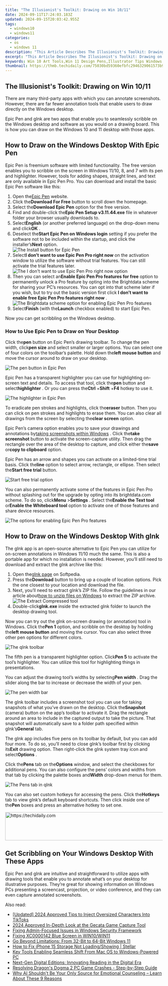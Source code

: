 ```yaml
---
title: "The Illusionist's Toolkit: Drawing on Win 10/11"
date: 2024-09-11T17:24:03.183Z
updated: 2024-09-15T20:03:42.955Z
tags:
  - windows10
  - windows11
categories:
  - os
  - windows 11
description: "This Article Describes The Illusionist's Toolkit: Drawing on Win 10/11"
excerpt: "This Article Describes The Illusionist's Toolkit: Drawing on Win 10/11"
keywords: Win 10 Art Tools,Win 11 Design Pens,Illustrator Tips Windows,Creative Sketch Pad Win10,Digital Illustrators WinOS,Win10 Drawing Software,Win PC Illustration Guide
thumbnail: https://thmb.techidaily.com/75030bd59360efbfc2946329061573b90f37300b7251c4b711e0f5f10f28322c.jpg
---
```


## The Illusionist's Toolkit: Drawing on Win 10/11

 There are many third-party apps with which you can annotate screenshots. However, there are far fewer annotation tools that enable users to draw directly on the Windows desktop.

 Epic Pen and gInk are two apps that enable you to seamlessly scribble on the Windows desktop and software as you would on a drawing board. This is how you can draw on the Windows 10 and 11 desktop with those apps.

## How to Draw on the Windows Desktop With Epic Pen

 Epic Pen is freemium software with limited functionality. The free version enables you to scribble on the screen in Windows 11/10, 8, and 7 with its pen and highlighter. However, tools for adding shapes, straight lines, and text are only available in Epic Pen Pro. You can download and install the basic Epic Pen software like this:

1. Open the[Epic Pen](https://epicpen.com/) website.
2. Click the**Download For Free** button to scroll down the homepage.
3. Select the**Download Epic Pen** option for the free version.
4. Find and double-click the**Epic Pen Setup v3.11.44.exe** file in whatever folder your browser usually downloads to.
5. Select**English** (or another preferred language) on the drop-down menu and click**OK** .
6. Deselect the**Start Epic Pen on Windows login** setting if you prefer the software not to be included within the startup, and click the installer’s**Next** option.  
![The Install button for Epic Pen](https://static1.makeuseofimages.com/wordpress/wp-content/uploads/2023/01/the-install-option2.jpg)
7. Select**I don’t want to use Epic Pen Pro right now** on the activation window to utilize the software without trial features. You can still activate the trial features later.  
![The I don't want to use Epic Pen Pro right now option](https://static1.makeuseofimages.com/wordpress/wp-content/uploads/2023/01/epic-pen-setup-window.jpg)
8. Then you can select an**Enable Epic Pen Pro features for free** option to permanently unlock a Pro feature by opting into the Brightdata scheme for sharing your PC’s resources. You can opt into that scheme later if you wish, but to try out the basic version first click **I don’t want to enable free Epic Pen Pro features right now** .  
![The Brightdata scheme option for enabling Epic Pen Pro features](https://static1.makeuseofimages.com/wordpress/wp-content/uploads/2023/01/enable-epic-pen-pro-features-option.jpg)
9. Select**Finish** (with the**Launch** checkbox enabled) to start Epic Pen.

Now you can get scribbling on the Windows desktop.

### How to Use Epic Pen to Draw on Your Desktop

 Click the**pen** button on Epic Pen’s drawing toolbar. To change the pen width, click**pen size** and select smaller or larger options. You can select one of four colors on the toolbar’s palette. Hold down the**left mouse button** and move the cursor around to draw on your desktop.

![The pen button in Epic Pen](https://static1.makeuseofimages.com/wordpress/wp-content/uploads/2023/01/the-drawing-option.jpg)

 Epic Pen has a transparent highlighter you can use for highlighting on-screen text and details. To access that tool, click the**pen** button and select**highlighter** . Or you can press the**Ctrl** +**Shift** +**F4** hotkey to use it.

![The highlighter in Epic Pen](https://static1.makeuseofimages.com/wordpress/wp-content/uploads/2023/01/the-highligher-in-epic-pen.jpg)

 To eradicate pen strokes and highlights, click the**eraser** button. Then you can click on pen strokes and highlights to erase them. You can also clear all drawings from the screen by selecting the**clear screen** option.

 Epic Pen’s camera option enables you to save your drawings and annotations by[taking screenshots within Windows](https://www.makeuseof.com/take-screenshot-windows-11/) . Click the**take screenshot** button to activate the screen-capture utility. Then drag the rectangle over the area of the desktop to capture, and click either the**save** or**copy to clipboard** option.

 Epic Pen has an arrow and shapes you can activate on a limited-time trial basis. Click the**line** option to select arrow, rectangle, or ellipse. Then select the**Start free trial** button.

![Start free trial option](https://static1.makeuseofimages.com/wordpress/wp-content/uploads/2023/01/start-free-trial-option.jpg)

 You can also permanently activate some of the features in Epic Pen Pro without splashing out for the upgrade by opting into its brightdata.com scheme. To do so, click**Menu** \>**Settings** . Select the**Enable the Text tool** or**Enable the Whiteboard tool** option to activate one of those features and share device resources.

![The options for enabling Epic Pen Pro features](https://static1.makeuseofimages.com/wordpress/wp-content/uploads/2023/01/enable-pro-features-settings.jpg)

## How to Draw on the Windows Desktop With gInk

 The gInk app is an open-source alternative to Epic Pen you can utilize for on-screen annotations in Windows 11/10 much the same. This is also a portable app for which no installation is needed. However, you’ll still need to download and extract the gInk archive like this:

1. Open the[gInk page](https://www.softpedia.com/get/Multimedia/Graphic/Graphic-Others/gInk.shtml) on Softpedia.
2. Press the**Download** button to bring up a couple of location options. Pick the one closest to your location and download the file.
3. Next, you’ll need to extract gInk’s ZIP file. Follow the guidelines in our article about[how to unzip files on Windows](https://www.makeuseof.com/unzip-files-windows-10/) to extract the ZIP archive.  
![The Extract Compressed tool](https://static1.makeuseofimages.com/wordpress/wp-content/uploads/2023/01/extract-compressed-window3.jpg)
4. Double-click**gInk.exe** inside the extracted gInk folder to launch the desktop drawing tool.

 Now you can try out the gInk on-screen drawing (or annotation) tool in Windows. Click the**Pen 1** option, and scribble on the desktop by holding the**left mouse button** and moving the cursor. You can also select three other pen options for different colors.

![The qInk toolbar](https://static1.makeuseofimages.com/wordpress/wp-content/uploads/2023/01/qink-toolbar.jpg)

 The fifth pen is a transparent highlighter option. Click**Pen 5** to activate the tool’s highlighter. You can utilize this tool for highlighting things in presentations.

 You can adjust the drawing tool’s widths by selecting**Pen width** . Drag the slider along the bar to increase or decrease the width of your pen.

![The pen width bar](https://static1.makeuseofimages.com/wordpress/wp-content/uploads/2023/01/pen-width-option.jpg)

 The gInk toolbar includes a screenshot tool you can use for taking snapshots of what you’ve drawn on the desktop. Click the**Snapshot** (camera) button on the app’s toolbar to activate it. Drag the rectangle around an area to include in the captured output to take the picture. That snapshot will automatically save to a folder path specified within gInk’s**General** tab.

 The gInk app includes five pens on its toolbar by default, but you can add four more. To do so, you’ll need to close gInk’s toolbar first by clicking its**Exit** drawing option. Then right-click the gInk system tray icon and select**Options** .

 Click the**Pens** tab on the**Options** window, and select the checkboxes for additional pens. You can also configure the pens’ colors and widths from that tab by clicking the palette boxes and**Width** drop-down menus for them.

![The Pens tab in qInk](https://static1.makeuseofimages.com/wordpress/wp-content/uploads/2023/01/pens-tab.jpg)

 You can also set custom hotkeys for accessing the pens. Click the**Hotkeys** tab to view gInk’s default keyboard shortcuts. Then click inside one of the**Pen** boxes and press an alternative hotkey to set one.

<!-- affiliate ads begin -->
<a href="https://zebaoaffiliateprogram.pxf.io/c/5597632/2137972/21526" target="_top" id="2137972">
  <img src="//a.impactradius-go.com/display-ad/21526-2137972" border="0" alt="https://techidaily.com" width="728" height="90"/>
</a>
<img height="0" width="0" src="https://zebaoaffiliateprogram.pxf.io/i/5597632/2137972/21526" style="position:absolute;visibility:hidden;" border="0" />
<!-- affiliate ads end -->

## Get Scribbling on Your Windows Desktop With These Apps

 Epic Pen and gInk are intuitive and straightforward to utilize apps with drawing tools that enable you to annotate what’s on your desktop for illustrative purposes. They’re great for showing information on Windows PCs presenting a screencast, projection, or video conference, and they can even capture annotated screenshots.

<ins class="adsbygoogle"
     style="display:block"
     data-ad-format="autorelaxed"
     data-ad-client="ca-pub-7571918770474297"
     data-ad-slot="1223367746"></ins>

<ins class="adsbygoogle"
     style="display:block"
     data-ad-client="ca-pub-7571918770474297"
     data-ad-slot="8358498916"
     data-ad-format="auto"
     data-full-width-responsive="true"></ins>

<span class="atpl-alsoreadstyle">Also read:</span>
<div><ul>
<li><a href="https://tiktok-video-recordings.techidaily.com/updated-2024-approved-tips-to-inject-oversized-characters-into-tiktoks/"><u>[Updated] 2024 Approved Tips to Inject Oversized Characters Into TikToks</u></a></li>
<li><a href="https://screen-activity-recording.techidaily.com/2024-approved-in-depth-look-at-the-gecata-game-capture-tool/"><u>2024 Approved In-Depth Look at the Gecata Game Capture Tool</u></a></li>
<li><a href="https://windows11.techidaily.com/fixing-admin-focused-issues-in-windows-security-framework/"><u>Fixing Admin-Focused Issues in Windows Security Framework</u></a></li>
<li><a href="https://windows11.techidaily.com/fixing-xc0000142-blue-screen-in-win10win11/"><u>Fixing XC0000142 Blue Screen in WIN10/WIN11</u></a></li>
<li><a href="https://buynow-reviews.techidaily.com/go-beyond-limitations-from-32-bit-to-64-bit-windows-11/"><u>Go Beyond Limitations: From 32-Bit to 64-Bit Windows 11</u></a></li>
<li><a href="https://blog-min.techidaily.com/how-to-fix-iphone-15-storage-not-loadingshowing-stellar-by-stellar-data-recovery-ios-iphone-data-recovery/"><u>How to Fix iPhone 15 Storage Not Loading/Showing | Stellar</u></a></li>
<li><a href="https://windows11.techidaily.com/key-tools-enabling-seamless-shift-from-mac-os-to-windows-powered-pc/"><u>Key Tools Enabling Seamless Shift From Mac OS to Windows-Powered PC</u></a></li>
<li><a href="https://tech-haven.techidaily.com/next-gen-digital-editions-innovating-reading-in-the-digital-era/"><u>Next-Gen Digital Editions: Innovating Reading in the Digital Era</u></a></li>
<li><a href="https://win-solutions.techidaily.com/resolving-dragons-dogma-2-pc-game-crashes-step-by-step-guide/"><u>Resolving Dragon's Dogma 2 PC Game Crashes - Step-by-Step Guide</u></a></li>
<li><a href="https://tech-haven.techidaily.com/1722147768794-why-ai-shouldnt-be-your-only-source-for-emotional-counseling-learn-about-these-9-reasons/"><u>Why AI Shouldn't Be Your Only Source for Emotional Counseling – Learn About These 9 Reasons</u></a></li>
</ul></div>

